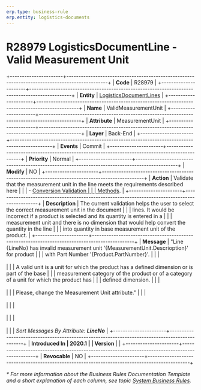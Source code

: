 ```yaml
---
erp.type: business-rule
erp.entity: logistics-documents
---
```


# R28979 LogisticsDocumentLine - Valid Measurement Unit
+----------------------+-----------------------------------------------------------------------------------------------+
| **Code**             | R28979                                                                                        |
+----------------------+-----------------------------------------------------------------------------------------------+
| **Entity**           | [LogisticsDocumentLines](../reference/common-business-rules/logistics-documents.md)           |
+----------------------+-----------------------------------------------------------------------------------------------+
| **Name**             | ValidMeasurementUnit                                                                          |
+----------------------+-----------------------------------------------------------------------------------------------+
| **Attribute**        | MeasurementUnit                                                                               |
+----------------------+-----------------------------------------------------------------------------------------------+
| **Layer**            | Back-End                                                                                      |
+----------------------+-----------------------------------------------------------------------------------------------+
| **Events**           | Commit                                                                                        |
+----------------------+-----------------------------------------------------------------------------------------------+
| **Priority**         | Normal                                                                                        |
+----------------------+-----------------------------------------------------------------------------------------------+
| **Modify**           | NO                                                                                            |
+----------------------+-----------------------------------------------------------------------------------------------+
| **Action**           | Validate that the measurement unit in the line meets the requirements described here          |
|                      | - [Conversion Validation                                                                      |
|                      | Methods](https://confluence.erp.net/display/techdoc/Conversion+Validation+Methods).           |
+----------------------+-----------------------------------------------------------------------------------------------+
| **Description**      | The current validation helps the user to select the correct measurement unit in the document  |
|                      | lines. It would be incorrect if a product is selected and its quantity is entered in a        |
|                      | measurement unit and there is no dimension that would help convert the quantity in the line   |
|                      | into quantity in base measurement unit of the product.                                        |
+----------------------+-----------------------------------------------------------------------------------------------+
| **Message**          | \"Line {LineNo} has invalid measurement unit \'{MeasurementUnit.Descrioption}\' for product   |
|                      | with Part Number \'{Product.PartNumber}\'.                                                    |
|                      | <br/><br/>                                                                                    |
|                      | A valid unit is a unit for which the product has a defined dimension or is part of the base   |
|                      | measurement category of the product or of a category of a unit for which the product has      |
|                      | defined dimension.                                                                            |
|                      | <br/><br/>                                                                                    |
|                      | Please, change the Measurement Unit attribute.\"                                              |
|                      | <br/><br/>                                                                                    |
|                      | <br/><br/>                                                                                    |
|                      | <br/><br/>                                                                                    |
|                      | *Sort Messages By Attribute: **LineNo***                                                      |
+----------------------+-----------------------------------------------------------------------------------------------+
| **Introduced In      | 2020.1                                                                                        |
| Version**            |                                                                                               |
+----------------------+-----------------------------------------------------------------------------------------------+
| **Revocable**        | NO                                                                                            |
+----------------------+-----------------------------------------------------------------------------------------------+

*\* For more information about the Business Rules Documentation Template and a short explanation of each column, see
topic [System Business Rules](../templates/template-description-system-business-rules.md).*
